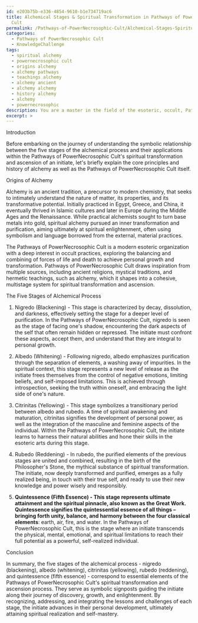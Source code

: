 ```yaml
---
id: e203b75b-e336-4854-9610-b1e734719ac6
title: Alchemical Stages & Spiritual Transformation in Pathways of PowerNecrosophic
  Cult
permalink: /Pathways-of-PowerNecrosophic-Cult/Alchemical-Stages-Spiritual-Transformation-in-Pathways-of-PowerNecrosophic-Cult/
categories:
  - Pathways of PowerNecrosophic Cult
  - KnowledgeChallenge
tags:
  - spiritual alchemy
  - powernecrosophic cult
  - origins alchemy
  - alchemy pathways
  - teachings alchemy
  - alchemy ancient
  - alchemy alchemy
  - history alchemy
  - alchemy
  - powernecrosophic
description: You are a master in the field of the esoteric, occult, Pathways of PowerNecrosophic Cult and Education. You are a writer of tests, challenges, textbooks and deep knowledge on Pathways of PowerNecrosophic Cult for initiates and students to gain deep insights and understanding from. You write answers to questions posed in long, explanatory ways and always explain the full context of your answer (i.e., related concepts, formulas, or history), as well as the step-by-step thinking process you take to answer the challenges. Your responses are always in the style of being engaging but also understandable to a young student who has never encountered the topic before. Summarize the key themes, ideas, and conclusions at the end.
excerpt: >
---
```

  Introduction
  
  Before embarking on the journey of understanding the symbolic relationship between the five stages of the alchemical process and their applications within the Pathways of PowerNecrosophic Cult's spiritual transformation and ascension of an initiate, let's briefly explain the core principles and history of alchemy as well as the Pathways of PowerNecrosophic Cult itself. 
  
  Origins of Alchemy
  
  Alchemy is an ancient tradition, a precursor to modern chemistry, that seeks to intimately understand the nature of matter, its properties, and its transformative potential. Initially practiced in Egypt, Greece, and China, it eventually thrived in Islamic cultures and later in Europe during the Middle Ages and the Renaissance. While practical alchemists sought to turn base metals into gold, spiritual alchemy pursued an inner transformation and purification, aiming ultimately at spiritual enlightenment, often using symbolism and language borrowed from the external, material practices.
  
  The Pathways of PowerNecrosophic Cult is a modern esoteric organization with a deep interest in occult practices, exploring the balancing and combining of forces of life and death to achieve personal growth and transformation. Pathways of PowerNecrosophic Cult draws inspiration from multiple sources, including ancient religions, mystical traditions, and hermetic teachings, such as alchemy, which it shapes into a cohesive, multistage system for spiritual transformation and ascension.
  
  The Five Stages of Alchemical Process
  
  1. Nigredo (Blackening) - This stage is characterized by decay, dissolution, and darkness, effectively setting the stage for a deeper level of purification. In the Pathways of PowerNecrosophic Cult, nigredo is seen as the stage of facing one's shadow, encountering the dark aspects of the self that often remain hidden or repressed. The initiate must confront these aspects, accept them, and understand that they are integral to personal growth.
  
  2. Albedo (Whitening) - Following nigredo, albedo emphasizes purification through the separation of elements, a washing away of impurities. In the spiritual context, this stage represents a new level of release as the initiate frees themselves from the control of negative emotions, limiting beliefs, and self-imposed limitations. This is achieved through introspection, seeking the truth within oneself, and embracing the light side of one's nature.
  
  3. Citrinitas (Yellowing) - This stage symbolizes a transitionary period between albedo and rubedo. A time of spiritual awakening and maturation, citrinitas signifies the development of personal power, as well as the integration of the masculine and feminine aspects of the individual. Within the Pathways of PowerNecrosophic Cult, the initiate learns to harness their natural abilities and hone their skills in the esoteric arts during this stage.
  
  4. Rubedo (Reddening) - In rubedo, the purified elements of the previous stages are united and combined, resulting in the birth of the Philosopher's Stone, the mythical substance of spiritual transformation. The initiate, now deeply transformed and purified, emerges as a fully realized being, in touch with their true self, and ready to use their new knowledge and power wisely and responsibly.
  
  5. **Quintessence (Fifth Essence) - This stage represents ultimate attainment and the spiritual pinnacle, also known as the Great Work. Quintessence signifies the quintessential essence of all things – bringing forth unity, balance, and harmony between the four classical elements**: earth, air, fire, and water. In the Pathways of PowerNecrosophic Cult, this is the stage where an initiate transcends the physical, mental, emotional, and spiritual limitations to reach their full potential as a powerful, self-realized individual.
  
  Conclusion
  
  In summary, the five stages of the alchemical process - nigredo (blackening), albedo (whitening), citrinitas (yellowing), rubedo (reddening), and quintessence (fifth essence) - correspond to essential elements of the Pathways of PowerNecrosophic Cult's spiritual transformation and ascension process. They serve as symbolic signposts guiding the initiate along their journey of discovery, growth, and enlightenment. By recognizing, addressing, and integrating the lessons and challenges of each stage, the initiate advances in their personal development, ultimately attaining spiritual realization and self-mastery.
